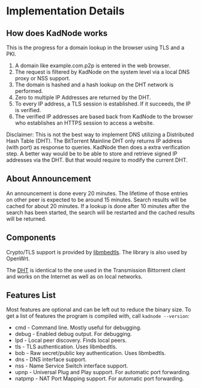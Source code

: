 
# Implementation Details

## How does KadNode works

This is the progress for a domain lookup in the browser using TLS and a PKI.

1. A domain like example.com.p2p is entered in the web browser.
2. The request is filtered by KadNode on the system level via a local DNS proxy or NSS support.
3. The domain is hashed and a hash lookup on the DHT network is performed.
4. Zero to multiple IP Addresses are returned by the DHT.
5. To every IP address, a TLS session is established. If it succeeds, the IP is verified.
6. The verified IP addresses are based back from KadNode to the browser who establishes an HTTPS session to access a website.

Disclaimer: This is not the best way to implement DNS utilizing a Distributed Hash Table (DHT). The BitTorrent Mainline DHT only returns IP address (with port) as response to queries. KadNode then does a extra verification step. A better way would be to be able to store and retrieve signed IP addresses via the DHT. But that would require to modify the current DHT.

## About Announcement

An announcement is done every 20 minutes. The lifetime of those entries on other peer is expected to be around 15 minutes.
Search results will be cached for about 20 minutes. If a lookup is done after 10 minutes after the search has been started, the search will be restarted and the cached results will be returned.

## Components

Crypto/TLS support is provided by [libmbedtls](https://github.com/ARMmbed/mbedtls/).
The library is also used by OpenWrt.

The [DHT](https://github.com/jech/dht) is identical to the one used in the Transmission Bittorrent
client and works on the Internet as well as on local networks.

## Features List

Most features are optional and can be left out to reduce the binary size.
To get a list of features the program is compiled with, call `kadnode --version`:

* cmd - Command line. Mostly useful for debugging.
* debug - Enabled debug output. For debugging.
* lpd - Local peer discovery. Finds local peers.
* tls - TLS authentication. Uses libmbedtls.
* bob - Raw secret/public key authentication. Uses libmbedtls.
* dns - DNS interface support.
* nss - Name Service Switch interface support.
* upnp - Universal Plug and Play support. For automatic port forwarding.
* natpmp - NAT Port Mapping support. For automatic port forwarding.

